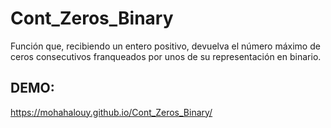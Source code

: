 # Cont_Zeros_Binary

Función que, recibiendo un entero positivo, devuelva el número máximo de ceros consecutivos franqueados por unos de su
representación en binario.

## DEMO:

https://mohahalouy.github.io/Cont_Zeros_Binary/
